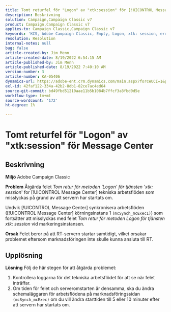 ```yaml
---
title: Tomt returfel för "Logon" av "xtk:session" för [!UICONTROL Message Center]
description: Beskrivning
solution: Campaign,Campaign Classic v7
product: Campaign,Campaign Classic v7
applies-to: Campaign Classic,Campaign Classic v7
keywords: 'KCS, Adobe Campaign Classic, Empty, Logon, xtk: session, error, Message Center, Technical workflow'
resolution: Resolution
internal-notes: null
bug: false
article-created-by: Jim Menn
article-created-date: 8/19/2022 6:54:15 AM
article-published-by: Jim Menn
article-published-date: 8/19/2022 7:40:10 AM
version-number: 3
article-number: KA-05406
dynamics-url: https://adobe-ent.crm.dynamics.com/main.aspx?forceUCI=1&pagetype=entityrecord&etn=knowledgearticle&id=bccbb0bb-8b1f-ed11-b83e-0022480866ad
exl-id: 42faf122-334a-42b2-8db1-82ce7ac4ed64
source-git-commit: bd49fbd51210aae11b5b1084b7ffcf3a8fbd0d5e
workflow-type: tm+mt
source-wordcount: '172'
ht-degree: 1%

---
```


# Tomt returfel för &quot;Logon&quot; av &quot;xtk:session&quot; för Message Center

## Beskrivning


<b>Miljö</b>
Adobe Campaign Classic

<b>Problem</b>
Åtgärda felet *Tom retur för metoden &#39;Logon&#39; för tjänsten &#39;xtk: session*&#39; for [!UICONTROL Message Center] tekniska arbetsflöden som misslyckas på grund av att servern har startats om.

Undvik [!UICONTROL Message Center] synkronisera arbetsflöden ([!UICONTROL Message Center] körningsinstans 1 `(mcSynch_mcExec1)`) som fortsätter att misslyckas med felet *Tom retur för metoden Logon för tjänsten xtk: session* vid markeringsinstansen.

<b>Orsak</b>
Felet beror på att RT-servern startar samtidigt, vilket orsakar problemet eftersom marknadsföringen inte skulle kunna ansluta till RT.


## Upplösning


<b>Lösning</b>
Följ de här stegen för att åtgärda problemet:

1. Kontrollera loggarna för det tekniska arbetsflödet för att se när felet inträffar.
2. Om tiden för felet och serveromstarten är densamma, ska du ändra schemaläggaren för arbetsflödena på marknadsföringssidan `(mcSynch_mcExec)` om du vill ändra starttiden till 5 eller 10 minuter efter att servern har startats om.
